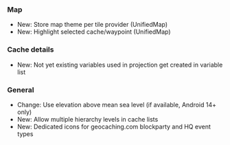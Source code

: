 ### Map
- New: Store map theme per tile provider (UnifiedMap)
- New: Highlight selected cache/waypoint (UnifiedMap)

### Cache details
- New: Not yet existing variables used in projection get created in variable list

### General
- Change: Use elevation above mean sea level (if available, Android 14+ only)
- New: Allow multiple hierarchy levels in cache lists
- New: Dedicated icons for geocaching.com blockparty and HQ event types

